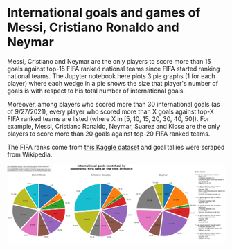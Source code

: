# International goals and games of Messi, Cristiano Ronaldo and Neymar

Messi, Cristiano and Neymar are the only players to score more than 15 goals against top-15 FIFA ranked national teams since FIFA started ranking national teams. The Jupyter notebook here plots 3 pie graphs (1 for each player) where each wedge in a pie shows the size that player's number of goals is with respect to his total number of international goals. 

Moreover, among players who scored more than 30 international goals (as of 9/27/2021), every player who scored more than X goals against top-X FIFA ranked teams are listed (where X in [5, 10, 15, 20, 30, 40, 50]). For example, Messi, Cristiano Ronaldo, Neymar, Suarez and Klose are the only players to score more than 20 goals against top-20 FIFA ranked teams.

The FIFA ranks come from [this Kaggle dataset](https://www.kaggle.com/cashncarry/fifaworldranking) and goal tallies were scraped from Wikipedia.

![image](./best_international_goalscorers.png)
